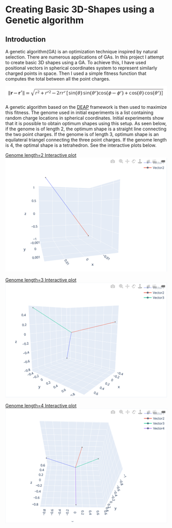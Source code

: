 # Creating Basic 3D-Shapes using a Genetic algorithm

## Introduction
A genetic algorithm(GA) is an optimization technique inspired by natural selection. There are numerous applications of GAs. In this project I attempt to create basic 3D shapes using a GA. To achieve this, I have used positional vectors in spherical coordinates system to represent similarly charged points in space. Then I used a simple fitness function that computes the total between all the point charges. 

![](https://github.com/hollan86/3DshapesWithGAs/blob/main/fitness.png )

A genetic algorithm based on the [DEAP](https://github.com/deap/deap) framework is then used to maximize this fitness. The genome used in initial experiments is a list containing random charge locations in spherical coordinates. Initial experiments show that it is possible to obtain optimum shapes using this setup. As seen below, if the genome is of length 2, the optimum shape is a straight line connecting the two point charges. If the genome is of length 3, optimum shape is an equilateral triangel connecting the three point charges. If the genome length is 4, the optimal shape is a tetrahedron. See the interactive plots below.

[Genome length=2 Interactive plot](https://plotly.com/~hollan86/4/)
![](https://github.com/hollan86/3DshapesWithGAs/blob/main/genome2.png)

[Genome length=3 Interactive plot](https://plotly.com/~hollan86/6/)
![](https://github.com/hollan86/3DshapesWithGAs/blob/main/genome3.png)

[Genome length=4 Interactive plot](https://plotly.com/~hollan86/8/)
![](https://github.com/hollan86/3DshapesWithGAs/blob/main/genome4.png)


